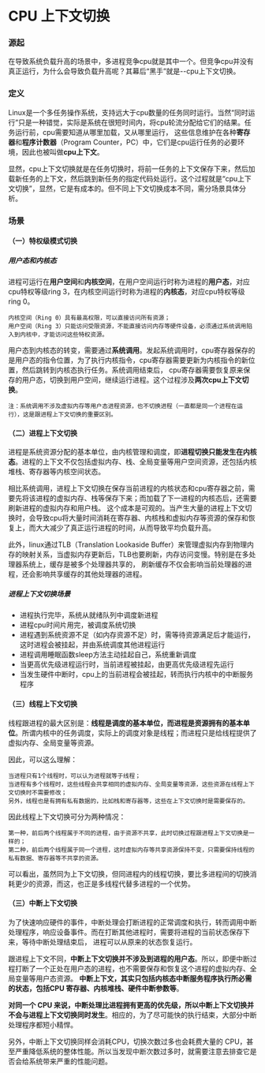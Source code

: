 # CPU 上下文切换

### 源起
在导致系统负载升高的场景中，多进程竞争cpu就是其中一个。但竞争cpu并没有真正运行，为什么会导致负载升高呢？其幕后“黑手”就是--cpu上下文切换。


### 定义
Linux是一个多任务操作系统，支持远大于cpu数量的任务同时运行。当然“同时运行”只是一种错觉，实际是系统在很短时间内，将cpu轮流分配给它们的结果。任务运行前，cpu需要知道从哪里加载，又从哪里运行，
这些信息维护在各种**寄存器**和**程序计数器**（Program Counter，PC）中，它们是cpu运行任务的必要环境，因此也被叫做**cpu上下文**。

显然，cpu上下文切换就是在任务切换时，将前一任务的上下文保存下来，然后加载新任务的上下文，然后跳到新任务的指定代码处运行。这个过程就是“cpu上下文切换”，显然，它是有成本的。但不同上下文切换成本不同，需分场景具体分析。


### 场景

#### （一）特权级模式切换
##### 用户态和内核态
  进程可运行在**用户空间**和**内核空间**，在用户空间运行时称为进程的**用户态**，对应cpu特权等级ring 3，在内核空间运行时称为进程的**内核态**，对应cpu特权等级ring 0。
  
    内核空间（Ring 0）具有最高权限，可以直接访问所有资源；
    用户空间（Ring 3）只能访问受限资源，不能直接访问内存等硬件设备，必须通过系统调用陷入到内核中，才能访问这些特权资源。
  
  用户态到内核态的转变，需要通过**系统调用**。发起系统调用时，cpu寄存器保存的是用户态的指令位置，为了执行内核指令，cpu寄存器需要更新为内核指令的新位置，然后跳转到内核态执行任务。系统调用结束后，
  cpu寄存器需要恢复原来保存的用户态，切换到用户空间，继续运行进程。这个过程涉及**两次cpu上下文切换**。
  
    注：系统调用不涉及虚拟内存等用户态进程资源，也不切换进程（一直都是同一个进程在运行），这是跟进程上下文切换的重要区别。
  
  
#### （二）进程上下文切换
  进程是系统资源分配的基本单位，由内核管理和调度，即**进程切换只能发生在内核态**。进程的上下文不仅包括虚拟内存、栈、全局变量等用户空间资源，还包括内核堆栈、寄存器等内核空间状态。
  
  相比系统调用，进程上下文切换在保存当前进程的内核状态和cpu寄存器之前，需要先将该进程的虚拟内存、栈等保存下来；而加载了下一进程的内核态后，还需要刷新进程的虚拟内存和用户栈。
  这个成本是可观的。当产生大量的进程上下文切换时，会导致cpu将大量时间消耗在寄存器、内核栈和虚拟内存等资源的保存和恢复上，而大大减少了真正运行进程的时间，从而导致平均负载升高。
  
  此外，linux通过TLB（Translation Lookaside Buffer）来管理虚拟内存到物理内存的映射关系，当虚拟内存更新后，TLB也要刷新，内存访问变慢。特别是在多处理器系统上，缓存是被多个处理器共享的，
  刷新缓存不仅会影响当前处理器的进程，还会影响共享缓存的其他处理器的进程。
  
##### 进程上下文切换场景
* 进程执行完毕，系统从就绪队列中调度新进程
* 进程cpu时间片用完，被调度系统切换
* 进程遇到系统资源不足（如内存资源不足）时，需等待资源满足后才能运行，这时进程会被挂起，并由系统调度其他进程运行
* 进程调用睡眠函数sleep方法主动挂起自己，系统重新调度
* 当更高优先级进程运行时，当前进程被挂起，由更高优先级进程先运行
* 当发生硬件中断时，cpu上的当前进程会被挂起，转而执行内核中的中断服务程序


#### （三）线程上下文切换
  线程跟进程的最大区别是：**线程是调度的基本单位，而进程是资源拥有的基本单位**。所谓内核中的任务调度，实际上的调度对象是线程；而进程只是给线程提供了虚拟内存、全局变量等资源。
  
  因此，可以这么理解：
  
    当进程只有1个线程时，可以认为进程就等于线程；
    当进程有多个线程时，这些线程会共享相同的虚拟内存、全局变量等资源，这些资源在线程上下文切换时不需要修改；
    另外，线程也是有拥有私有数据的，比如栈和寄存器等，这些在上下文切换时是需要保存的。
    
  因此线程上下文切换可分为两种情况：
  
    第一种，前后两个线程属于不同的进程，由于资源不共享，此时切换过程跟进程上下文切换是一样的；
    第二种，前后两个线程属于同一个进程，这时虚拟内存等共享资源保持不变，只需要保持线程的私有数据、寄存器等不共享的资源。
  
  可以看出，虽然同为上下文切换，但同进程内的线程切换，要比多进程间的切换消耗更少的资源，而这，也正是多线程代替多进程的一个优势。

#### （三）中断上下文切换
  为了快速响应硬件的事件，中断处理会打断进程的正常调度和执行，转而调用中断处理程序，响应设备事件。而在打断其他进程时，需要将进程的当前状态保存下来，等待中断处理结束后，
  进程可以从原来的状态恢复运行。
  
  跟进程上下文不同，**中断上下文切换并不涉及到进程的用户态**。所以，即便中断过程打断了一个正处在用户态的进程，也不需要保存和恢复这个进程的虚拟内存、全局变量等用户态资源。
  **中断上下文，其实只包括内核态中断服务程序执行所必需的状态，包括CPU 寄存器、内核堆栈、硬件中断参数等**。

  **对同一个 CPU 来说，中断处理比进程拥有更高的优先级，所以中断上下文切换并不会与进程上下文切换同时发生**。相应的，为了尽可能快的执行结束，大部分中断处理程序都短小精悍。

  另外，中断上下文切换同样会消耗CPU，切换次数过多也会耗费大量的 CPU，甚至严重降低系统的整体性能。所以当发现中断次数过多时，就需要注意去排查它是否会给系统带来严重的性能问题。

